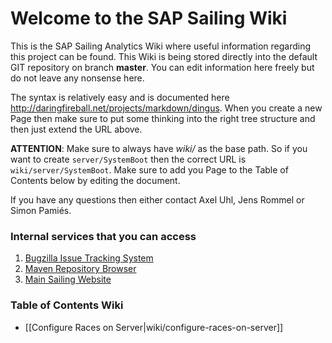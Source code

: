 # Welcome to the SAP Sailing Wiki

This is the SAP Sailing Analytics Wiki where useful information regarding this project can be found. This Wiki is being stored directly into the default GIT repository on branch **master**. You can edit information here freely but do not leave any nonsense here.

The syntax is relatively easy and is documented here http://daringfireball.net/projects/markdown/dingus. When you create a new Page then make sure to put some thinking into the right tree structure and then just extend the URL above. 

**ATTENTION**: Make sure to always have _wiki/_ as the base path. So if you want to create `server/SystemBoot` then the correct URL is `wiki/server/SystemBoot`. Make sure to add you Page to the Table of Contents below by editing the document.

If you have any questions then either contact Axel Uhl, Jens Rommel or Simon Pamiés.

### Internal services that you can access

1. [Bugzilla Issue Tracking System](http://bugzilla.sapsailing.com/bugzilla/)
2. [Maven Repository Browser](http://maven.sapsailing.com/maven/)
3. [Main Sailing Website](http://www.sapsailing.com)

### Table of Contents Wiki

* [[Configure Races on Server|wiki/configure-races-on-server]]
